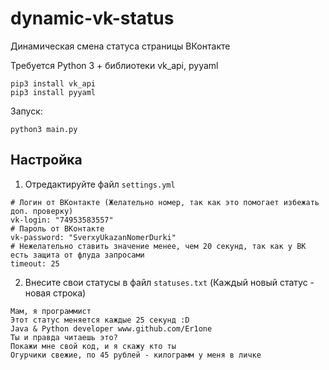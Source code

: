# dynamic-vk-status
Динамическая смена статуса страницы ВКонтакте

Требуется Python 3 + библиотеки vk_api, pyyaml
```
pip3 install vk_api
pip3 install pyyaml
```

Запуск: 
```
python3 main.py
```

## Настройка
1. Отредактируйте файл `settings.yml`
```
# Логин от ВКонтакте (Желательно номер, так как это помогает избежать доп. проверку)
vk-login: "74953583557"
# Пароль от ВКонтакте
vk-password: "SverxyUkazanNomerDurki"
# Нежелательно ставить значение менее, чем 20 секунд, так как у ВК есть защита от флуда запросами
timeout: 25
```

2. Внесите свои статусы в файл `statuses.txt` (Каждый новый статус - новая строка)
```
Мам, я программист
Этот статус меняется каждые 25 секунд :D
Java & Python developer www.github.com/Er1one
Ты и правда читаешь это?
Покажи мне свой код, и я скажу кто ты
Огурчики свежие, по 45 рублей - килограмм у меня в личке
```

